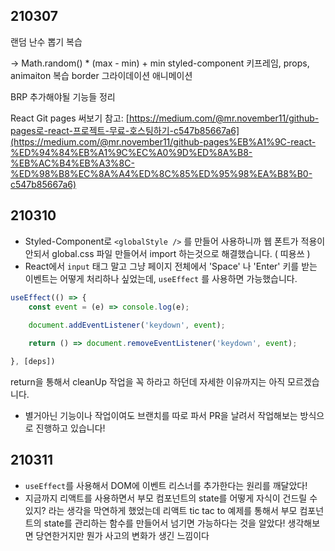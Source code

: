 ## 210307

랜덤 난수 뽑기 복습

→ Math.random() * (max - min) + min
styled-component 키프레임, props, animaiton 복습
border 그라이데이션 애니메이션

BRP 추가해야될 기능들 정리

React Git pages 써보기
참고: [https://medium.com/@mr.november11/github-pages로-react-프로젝트-무료-호스팅하기-c547b85667a6](https://medium.com/@mr.november11/github-pages%EB%A1%9C-react-%ED%94%84%EB%A1%9C%EC%A0%9D%ED%8A%B8-%EB%AC%B4%EB%A3%8C-%ED%98%B8%EC%8A%A4%ED%8C%85%ED%95%98%EA%B8%B0-c547b85667a6)

## 210310

- Styled-Component로 `<globalStyle />` 를 만들어 사용하니까 웹 폰트가 적용이 안되서 global.css 파일 만들어서 import 하는것으로 해결했습니다. ( 띠용쓰 )
- React에서 `input` 태그 말고 그냥 페이지 전체에서 'Space' 나 'Enter' 키를 받는 이벤트는 어떻게 처리하나 싶었는데, `useEffect` 를 사용하면 가능했습니다.

```jsx
useEffect(() => {
	const event = (e) => console.log(e);
	
	document.addEventListener('keydown', event);

	return () => document.removeEventListener('keydown', event);

}, [deps])
```

return을 통해서 cleanUp 작업을 꼭 하라고 하던데 자세한 이유까지는 아직 모르겠습니다.

- 별거아닌 기능이나 작업이여도 브랜치를 따로 파서 PR을 날려서 작업해보는 방식으로 진행하고 있습니다!

## 210311
- `useEffect`를 사용해서 DOM에 이벤트 리스너를 추가한다는 원리를 깨달았다!
- 지금까지 리액트를 사용하면서 부모 컴포넌트의 state를 어떻게 자식이 건드릴 수 있지? 라는 생각을 막연하게 했었는데 리액트 tic tac to 예제를 통해서 부모 컴포넌트의 state를 관리하는 함수를 만들어서 넘기면 가능하다는 것을 알았다! 생각해보면 당연한거지만 뭔가 사고의 변화가 생긴 느낌이다
